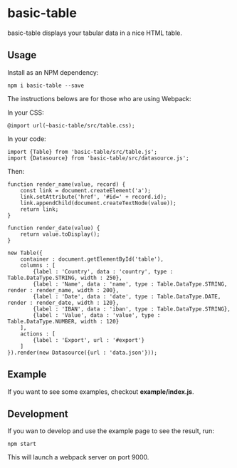 # basic-table
basic-table displays your tabular data in a nice HTML table.

## Usage
Install as an NPM dependency:
```
npm i basic-table --save
```

The instructions belows are for those who are using Webpack:

In your CSS:
```
@import url(~basic-table/src/table.css);
```

In your code:
```
import {Table} from 'basic-table/src/table.js';
import {Datasource} from 'basic-table/src/datasource.js';
```

Then:
```
function render_name(value, record) {
	const link = document.createElement('a');
	link.setAttribute('href', '#id=' + record.id);
	link.appendChild(document.createTextNode(value));
	return link;
}

function render_date(value) {
	return value.toDisplay();
}

new Table({
	container : document.getElementById('table'),
	columns : [
		{label : 'Country', data : 'country', type : Table.DataType.STRING, width : 250},
		{label : 'Name', data : 'name', type : Table.DataType.STRING, render : render_name, width : 200},
		{label : 'Date', data : 'date', type : Table.DataType.DATE, render : render_date, width : 120},
		{label : 'IBAN', data : 'iban', type : Table.DataType.STRING},
		{label : 'Value', data : 'value', type : Table.DataType.NUMBER, width : 120}
	],
	actions : [
		{label : 'Export', url : '#export'}
	]
}).render(new Datasource({url : 'data.json'}));
```

## Example
If you want to see some examples, checkout **example/index.js**.

## Development
If you wan to develop and use the example page to see the result, run:
```
npm start
```

This will launch a webpack server on port 9000.
